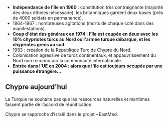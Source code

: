 - **Indépendance de l'île en 1960** : constitution très contraignante (majorité des deux ethnies nécessaire), les britanniques gardent deux bases (près de 4000 soldats en permanence).
- 1964-1967 : nombreuses agitations (morts de chaque coté dans des manifestations).
- **Coup d'état des généraux en 1974 : l'île est coupée en deux avec les 10% chypriotes turcs au Nord ou l'armée turque débarque, et les chypriotes grecs au sud.**
- 1983 : création de la République Turc de Chypre du Nord.
- Colonisation agressive de turcs continentaux, et appauvrissement du Nord non reconnu par la communauté internationale.
- **Entrée dans l'UE en 2004 : alors que l'île est toujours occupée par une puissance étrangère...**

## Chypre aujourd'hui

La Turquie ne souhaite pas que les ressources naturelles et maritimes fassent partie de l’accord de réunification.

Chypre se rapproche d’Israël dans le projet ~EastMed.